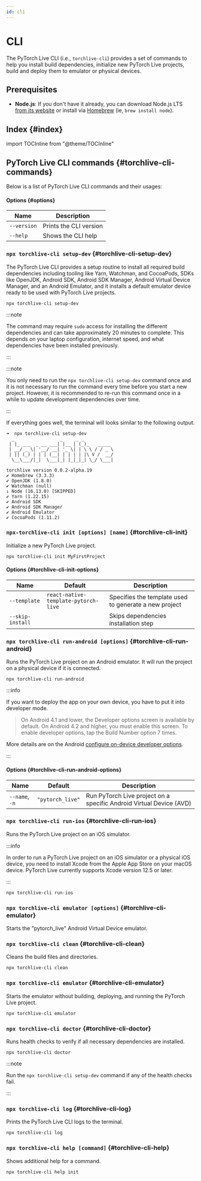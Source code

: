 ```yaml
---
id: cli
---
```


# CLI

<div className="tutorial-page">

The PyTorch Live CLI (i.e., `torchlive-cli`) provides a set of commands to help you install build dependencies, initialize new PyTorch Live projects, build and deploy them to emulator or physical devices.

## Prerequisites

- **Node.js**: If you don't have it already, you can download Node.js LTS [from its website](https://nodejs.org/) or install via [Homebrew](https://formulae.brew.sh/formula/node) (ie, `brew install node`).

## Index {#index}

import TOCInline from "@theme/TOCInline"

<TOCInline toc={toc[1].children}/>

## PyTorch Live CLI commands {#torchlive-cli-commands}

Below is a list of PyTorch Live CLI commands and their usages:

#### Options {#options}

| Name          | Description            |
| ------------- | ---------------------- |
| `--version`   | Prints the CLI version |
| `--help`      | Shows the CLI help     |

### `npx torchlive-cli setup-dev` {#torchlive-cli-setup-dev}

The PyTorch Live CLI provides a setup routine to install all required build dependencies including tooling like Yarn, Watchman, and CocoaPods, SDKs like OpenJDK, Android SDK, Android SDK Manager, Android Virtual Device Manager, and an Android Emulator, and it installs a default emulator device ready to be used with PyTorch Live projects.

```shell
npx torchlive-cli setup-dev
```

:::note

The command may require `sudo` access for installing the different dependencies and can take approximately 20 minutes to complete. This depends on your laptop configuration, internet speed, and what dependencies have been installed previously.

:::

:::note

You only need to run the `npx torchlive-cli setup-dev` command once and it is not necessary to run the command every time before you start a new project. However, it is recommended to re-run this command once in a while to update development dependencies over time.

:::

If everything goes well, the terminal will looks similar to the following output.

```
➜  npx torchlive-cli setup-dev
  _                 _     _ _
 | |_ ___  _ __ ___| |__ | (_)_   _____
 | __/ _ \| '__/ __| '_ \| | \ \ / / _ \
 | || (_) | | | (__| | | | | |\ V /  __/
  \__\___/|_|  \___|_| |_|_|_| \_/ \___|

torchlive version 0.0.2-alpha.19
✔ Homebrew (3.3.3)
✔ OpenJDK (1.8.0)
✔ Watchman (null)
↓ Node (16.13.0) [SKIPPED]
✔ Yarn (1.22.15)
✔ Android SDK
✔ Android SDK Manager
✔ Android Emulator
✔ CocoaPods (1.11.2)
```

### `npx-torchlive-cli init [options] [name]` {#torchlive-cli-init}

Initialize a new PyTorch Live project.

```shell
npx torchlive-cli init MyFirstProject
```

#### Options {#torchlive-cli-init-options}

| Name             | Default                              | Description                                           |
| ---------------- | ------------------------------------ | ----------------------------------------------------- |
| `--template`     | `react-native-template-pytorch-live` | Specifies the template used to generate a new project |
| `--skip-install` |                                      | Skips dependencies installation step                  |

### `npx torchlive-cli run-android [options]` {#torchlive-cli-run-android}

Runs the PyTorch Live project on an Android emulator. It will run the project on a physical device if it is connected.

```shell
npx torchlive-cli run-android
```

:::info

If you want to deploy the app on your own device, you have to put it into developer mode.

>On Android 4.1 and lower, the Developer options screen is available by default. On Android 4.2 and higher, you must enable this screen. To enable developer options, tap the Build Number option 7 times.

More details are on the Android [configure on-device developer options](https://developer.android.com/studio/debug/dev-options).

:::

#### Options {#torchlive-cli-run-android-options}

| Name             | Default                              | Description                                                         |
| ---------------- | ------------------------------------ | ------------------------------------------------------------------- |
| `--name`, `-n`   | `"pytorch_live"`                     | Run PyTorch Live project on a specific Android Virtual Device (AVD) |

### `npx torchlive-cli run-ios` {#torchlive-cli-run-ios}

Runs the PyTorch Live project on an iOS simulator.

:::info

In order to run a PyTorch Live project on an iOS simulator or a physical iOS device, you need to install Xcode from the Apple App Store on your macOS device. PyTorch Live currently supports Xcode version 12.5 or later.

:::

```shell
npx torchlive-cli run-ios
```

### `npx torchlive-cli emulator [options]` {#torchlive-cli-emulator}

Starts the "pytorch_live" Android Virtual Device emulator.

### `npx torchlive-cli clean` {#torchlive-cli-clean}

Cleans the build files and directories.

```shell
npx torchlive-cli clean
```

### `npx torchlive-cli emulator` {#torchlive-cli-emulator}

Starts the emulator without building, deploying, and running the PyTorch Live project.

```shell
npx torchlive-cli emulator
```

### `npx torchlive-cli doctor` {#torchlive-cli-doctor}

Runs health checks to verify if all necessary dependencies are installed.

```shell
npx torchlive-cli doctor
```

:::note

Run the `npx torchlive-cli setup-dev` command if any of the health checks fail.

:::

### `npx torchlive-cli log` {#torchlive-cli-log}

Prints the PyTorch Live CLI logs to the terminal.

```shell
npx torchlive-cli log
```

### `npx torchlive-cli help [command]` {#torchlive-cli-help}

Shows additional help for a command.

```shell
npx torchlive-cli help init
```

</div>
